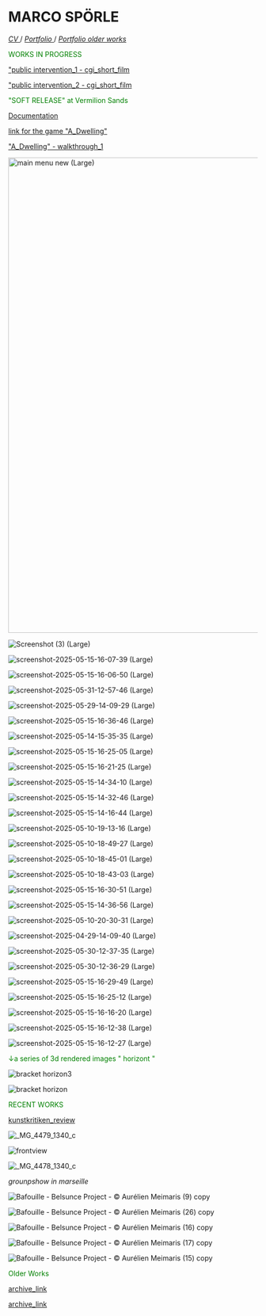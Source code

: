# MARCO SPÖRLE

<a href="https://raw.githubusercontent.com/mspoerle/mspoerle.github.io/main/cv_marco.pdf" target="_blank" class="button"> *CV* </a>  /
<a href="https://raw.githubusercontent.com/mspoerle/mspoerle.github.io/main/portfolio_final12.pdf" target="_blank" class="button"> *Portfolio* </a>  /
<a href="https://raw.githubusercontent.com/mspoerle/mspoerle.github.io/main/portfolio3.1.pdf" target="_blank" class="button"> *Portfolio older works* </a> 


<text style="color: green">WORKS IN PROGRESS</text>


<a href="https://archive.org/details/intervention-1-1080p">"public intervention_1 - cgi_short_film</a>

<a href="https://archive.org/details/intervention-2-1080p">"public intervention_2 - cgi_short_film</a>

<text style="color: green">"SOFT RELEASE" at Vermilion Sands</text>

<a href="https://www.vermilionsands.net/SOFT-RELEASE">  Documentation

<a href="https://drive.google.com/drive/folders/1Q7BQCGQwROToIxZkxn1wTHj9ls4MgOWc?usp=drive_link"> link for the game "A_Dwelling"

<a href="https://archive.org/details/walkthrough-of-a_dwelling">"A_Dwelling" - walkthrough_1</a>

<img width="960" alt="main menu new (Large)" src="https://github.com/user-attachments/assets/008d4099-ae40-41d0-b24b-665ba8995694" />

![Screenshot (3) (Large)](https://github.com/user-attachments/assets/beef53bd-30ed-4af5-aaf7-7af34c2d9953)

![screenshot-2025-05-15-16-07-39 (Large)](https://github.com/user-attachments/assets/4d650217-40ea-41db-8f53-233b54aabdc7)

![screenshot-2025-05-15-16-06-50 (Large)](https://github.com/user-attachments/assets/928333bf-1af5-4e37-970c-4d65e0876232)

![screenshot-2025-05-31-12-57-46 (Large)](https://github.com/user-attachments/assets/f1e6434d-764b-4a39-a1e0-ecbbd0a17d7e)

![screenshot-2025-05-29-14-09-29 (Large)](https://github.com/user-attachments/assets/1545a099-7513-498e-93c5-0da0770a4a18)

![screenshot-2025-05-15-16-36-46 (Large)](https://github.com/user-attachments/assets/2bd7b8ed-b52d-4f32-b8b3-e85bb157b48b)

![screenshot-2025-05-14-15-35-35 (Large)](https://github.com/user-attachments/assets/40b725d8-b17e-4cb2-ad90-96d386b8ea87)

![screenshot-2025-05-15-16-25-05 (Large)](https://github.com/user-attachments/assets/59a84c14-c108-4895-b48d-2cf689f6069e)

![screenshot-2025-05-15-16-21-25 (Large)](https://github.com/user-attachments/assets/ef54b7a1-b325-4751-bc9c-5da0c5f2597b)

![screenshot-2025-05-15-14-34-10 (Large)](https://github.com/user-attachments/assets/b0e1ba55-ab26-41c5-89d5-71e9167bd527)

![screenshot-2025-05-15-14-32-46 (Large)](https://github.com/user-attachments/assets/588ede49-3238-4bb7-9861-028c9208171f)

![screenshot-2025-05-15-14-16-44 (Large)](https://github.com/user-attachments/assets/9d15e41e-51b6-4642-b4fb-308e03eaa2e3)

![screenshot-2025-05-10-19-13-16 (Large)](https://github.com/user-attachments/assets/6cbe57c3-e5d4-482e-9965-50c956852c4b)

![screenshot-2025-05-10-18-49-27 (Large)](https://github.com/user-attachments/assets/cf9abedc-0599-4103-9efc-78e3cea168fc)

![screenshot-2025-05-10-18-45-01 (Large)](https://github.com/user-attachments/assets/e5f06128-1722-454b-884e-7a6edd2a81c4)

![screenshot-2025-05-10-18-43-03 (Large)](https://github.com/user-attachments/assets/a2792a0f-5a3c-4b02-a13c-c3844a178c9d)

![screenshot-2025-05-15-16-30-51 (Large)](https://github.com/user-attachments/assets/ed4fd6d7-0694-4ba5-b100-8aafc2f9a30e)


![screenshot-2025-05-15-14-36-56 (Large)](https://github.com/user-attachments/assets/784f1627-cfea-445d-b9e5-9c63485ffa67)

![screenshot-2025-05-10-20-30-31 (Large)](https://github.com/user-attachments/assets/552c06f2-4184-4c34-8c09-19258656f03b)

![screenshot-2025-04-29-14-09-40 (Large)](https://github.com/user-attachments/assets/36228f57-4610-4236-a1c7-c6ed321a213b)

![screenshot-2025-05-30-12-37-35 (Large)](https://github.com/user-attachments/assets/637ebb78-fc82-4044-ba97-8dd5648e5a83)

![screenshot-2025-05-30-12-36-29 (Large)](https://github.com/user-attachments/assets/18844760-b34f-412b-9896-daa391fcf801)

![screenshot-2025-05-15-16-29-49 (Large)](https://github.com/user-attachments/assets/2696f526-dcd7-4f91-a64f-6eb56d5452fd)

![screenshot-2025-05-15-16-25-12 (Large)](https://github.com/user-attachments/assets/0dbcf2a1-b4e1-4308-aab6-37c73bf74f20)

![screenshot-2025-05-15-16-16-20 (Large)](https://github.com/user-attachments/assets/7468c955-cebd-4902-8895-be6a6aa539e2)

![screenshot-2025-05-15-16-12-38 (Large)](https://github.com/user-attachments/assets/9fdced2e-01a8-4e2d-81e7-3a1b9763701b)

![screenshot-2025-05-15-16-12-27 (Large)](https://github.com/user-attachments/assets/a15d7828-5583-45eb-983b-dc6271ea4328)


<text style="color: green">↓a series of 3d rendered images " horizont "</text>

![bracket horizon3](https://github.com/user-attachments/assets/33a08a3b-057a-4a4e-a105-3593fa49c7c7)

![bracket horizon](https://github.com/user-attachments/assets/7b073d27-0244-4017-835d-0d3f7070745b)

<text style="color: green">RECENT WORKS</text>

<a href="https://kunstkritikk.dk/gentrificeringsmaskinen/">kunstkritiken_review</a>


![_MG_4479_1340_c](https://github.com/user-attachments/assets/e4e05f3b-b287-435c-8369-5c2c53b7c093)

![frontview](https://github.com/user-attachments/assets/4e4c44ce-fbf6-4f86-ab32-ecb61a6fda65)

![_MG_4478_1340_c](https://github.com/user-attachments/assets/3edee609-279e-4419-942a-3770db1f3136)

_grounpshow in marseille_

![Bafouille - Belsunce Project - © Aurélien Meimaris (9) copy](https://github.com/user-attachments/assets/0d1a5e6b-4d73-4aeb-bc1d-af1081698266)

![Bafouille - Belsunce Project - © Aurélien Meimaris (26) copy](https://github.com/user-attachments/assets/a2d1025e-915a-4f96-a5a7-f7966a7e8f73)

![Bafouille - Belsunce Project - © Aurélien Meimaris (16) copy](https://github.com/user-attachments/assets/73998bfe-47f4-4572-9ef5-0ad311ce2c4f)

![Bafouille - Belsunce Project - © Aurélien Meimaris (17) copy](https://github.com/user-attachments/assets/419f2442-4ff0-4bb8-8682-d55b5e20616c)

![Bafouille - Belsunce Project - © Aurélien Meimaris (15) copy](https://github.com/user-attachments/assets/52c26d71-6e56-48d0-98d0-b71e1a058d82)



<text style="color: green">Older Works</text>

<a href="https://www.contemporaryartlibrary.org/artist/marco-sporle-34329">archive_link</a>

<a href="https://daily-lazy.com/2016/03/felix-riemann-marco-sporle-tobias-willmann-at-garret-grimoire-vienna.html">archive_link</a>
